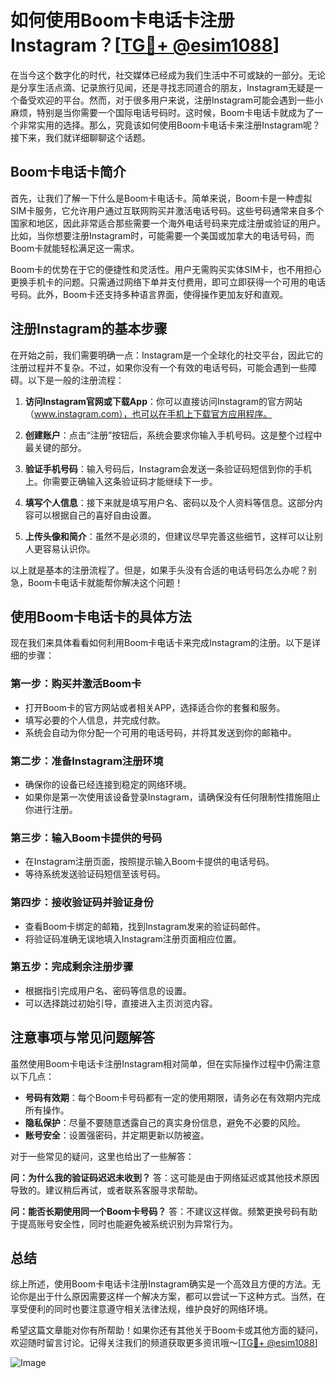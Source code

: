 # 如何使用Boom卡电话卡注册Instagram？[[TG💪+ @esim1088](https://t.me/s/esim1088)]

在当今这个数字化的时代，社交媒体已经成为我们生活中不可或缺的一部分。无论是分享生活点滴、记录旅行见闻，还是寻找志同道合的朋友，Instagram无疑是一个备受欢迎的平台。然而，对于很多用户来说，注册Instagram可能会遇到一些小麻烦，特别是当你需要一个国际电话号码时。这时候，Boom卡电话卡就成为了一个非常实用的选择。那么，究竟该如何使用Boom卡电话卡来注册Instagram呢？接下来，我们就详细聊聊这个话题。

## Boom卡电话卡简介

首先，让我们了解一下什么是Boom卡电话卡。简单来说，Boom卡是一种虚拟SIM卡服务，它允许用户通过互联网购买并激活电话号码。这些号码通常来自多个国家和地区，因此非常适合那些需要一个海外电话号码来完成注册或验证的用户。比如，当你想要注册Instagram时，可能需要一个美国或加拿大的电话号码，而Boom卡就能轻松满足这一需求。

Boom卡的优势在于它的便捷性和灵活性。用户无需购买实体SIM卡，也不用担心更换手机卡的问题。只需通过网络下单并支付费用，即可立即获得一个可用的电话号码。此外，Boom卡还支持多种语言界面，使得操作更加友好和直观。

## 注册Instagram的基本步骤

在开始之前，我们需要明确一点：Instagram是一个全球化的社交平台，因此它的注册过程并不复杂。不过，如果你没有一个有效的电话号码，可能会遇到一些障碍。以下是一般的注册流程：

1. **访问Instagram官网或下载App**：你可以直接访问Instagram的官方网站（www.instagram.com），也可以在手机上下载官方应用程序。
   
2. **创建账户**：点击“注册”按钮后，系统会要求你输入手机号码。这是整个过程中最关键的部分。

3. **验证手机号码**：输入号码后，Instagram会发送一条验证码短信到你的手机上。你需要正确输入这条验证码才能继续下一步。

4. **填写个人信息**：接下来就是填写用户名、密码以及个人资料等信息。这部分内容可以根据自己的喜好自由设置。

5. **上传头像和简介**：虽然不是必须的，但建议尽早完善这些细节，这样可以让别人更容易认识你。

以上就是基本的注册流程了。但是，如果手头没有合适的电话号码怎么办呢？别急，Boom卡电话卡就能帮你解决这个问题！

## 使用Boom卡电话卡的具体方法

现在我们来具体看看如何利用Boom卡电话卡来完成Instagram的注册。以下是详细的步骤：

### 第一步：购买并激活Boom卡

- 打开Boom卡的官方网站或者相关APP，选择适合你的套餐和服务。
- 填写必要的个人信息，并完成付款。
- 系统会自动为你分配一个可用的电话号码，并将其发送到你的邮箱中。

### 第二步：准备Instagram注册环境

- 确保你的设备已经连接到稳定的网络环境。
- 如果你是第一次使用该设备登录Instagram，请确保没有任何限制性措施阻止你进行注册。

### 第三步：输入Boom卡提供的号码

- 在Instagram注册页面，按照提示输入Boom卡提供的电话号码。
- 等待系统发送验证码短信至该号码。

### 第四步：接收验证码并验证身份

- 查看Boom卡绑定的邮箱，找到Instagram发来的验证码邮件。
- 将验证码准确无误地填入Instagram注册页面相应位置。

### 第五步：完成剩余注册步骤

- 根据指引完成用户名、密码等信息的设置。
- 可以选择跳过初始引导，直接进入主页浏览内容。

## 注意事项与常见问题解答

虽然使用Boom卡电话卡注册Instagram相对简单，但在实际操作过程中仍需注意以下几点：

- **号码有效期**：每个Boom卡号码都有一定的使用期限，请务必在有效期内完成所有操作。
- **隐私保护**：尽量不要随意透露自己的真实身份信息，避免不必要的风险。
- **账号安全**：设置强密码，并定期更新以防被盗。

对于一些常见的疑问，这里也给出了一些解答：

**问：为什么我的验证码迟迟未收到？**
答：这可能是由于网络延迟或其他技术原因导致的。建议稍后再试，或者联系客服寻求帮助。

**问：能否长期使用同一个Boom卡号码？**
答：不建议这样做。频繁更换号码有助于提高账号安全性，同时也能避免被系统识别为异常行为。

## 总结

综上所述，使用Boom卡电话卡注册Instagram确实是一个高效且方便的方法。无论你是出于什么原因需要这样一个解决方案，都可以尝试一下这种方式。当然，在享受便利的同时也要注意遵守相关法律法规，维护良好的网络环境。

希望这篇文章能对你有所帮助！如果你还有其他关于Boom卡或其他方面的疑问，欢迎随时留言讨论。记得关注我们的频道获取更多资讯哦～[[TG💪+ @esim1088](https://t.me/s/esim1088)]

![Image](https://i.postimg.cc/4NQfJmqS/Snipaste-2025-05-13-00-14-12.png)